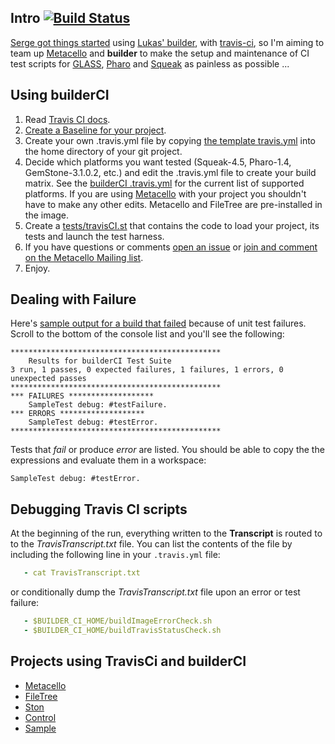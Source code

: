 ## Intro [![Build Status](https://secure.travis-ci.org/dalehenrich/builderCI.png?branch=master)](http://travis-ci.org/dalehenrich/builderCI)

[Serge got things started](https://github.com/SergeStinckwich/PlayerST) 
using [Lukas' builder](https://github.com/renggli/builder), with [travis-ci](http://travis-ci.org/), so I'm aiming
to team up [Metacello](https://github.com/dalehenrich/metacello-work) and **builder** to make the 
setup and maintenance of CI test scripts for [GLASS](http://code.google.com/p/glassdb/), [Pharo](http://www.pharo-project.org/home) 
and [Squeak](http://www.squeak.org/) as painless as possible ...

## Using builderCI

1. Read [Travis CI docs](http://about.travis-ci.org/docs/).
2. [Create a Baseline for your project](https://github.com/dalehenrich/metacello-work/blob/master/docs/GettingStartedWithGitHub.md#create-baseline).
2. Create your own .travis.yml file by copying [the template travis.yml][1] into the 
   home directory of your git project. 
3. Decide which platforms you want tested (Squeak-4.5, Pharo-1.4, GemStone-3.1.0.2, etc.) and edit the .travis.yml 
   file to create your build matrix. See the [builderCI .travis.yml][5] for the current list of supported platforms. If you 
   are using [Metacello][3] with your project you shouldn't have to make any other edits. Metacello
   and FileTree are pre-installed in the image.
3. Create a [tests/travisCI.st][2] that contains the code to load your project, its tests and launch 
   the test harness.
4. If you have questions or comments 
   [open an issue](https://github.com/dalehenrich/builderCI/issues/new) 
   or [join and comment on the Metacello Mailing list](https://groups.google.com/forum/#!forum/metacello).
4. Enjoy.

## Dealing with Failure

Here's [sample output for a build that failed][4] because of unit test failures. Scroll to
the bottom of the console list and you'll see the following:

```
***********************************************
	Results for builderCI Test Suite
3 run, 1 passes, 0 expected failures, 1 failures, 1 errors, 0 unexpected passes
***********************************************
*** FAILURES *******************
	SampleTest debug: #testFailure.
*** ERRORS *******************
	SampleTest debug: #testError.
***********************************************
```

Tests that *fail* or produce *error* are listed. You should be able to
copy the the expressions and evaluate them in a workspace:

```Smalltalk
SampleTest debug: #testError.
```

## Debugging Travis CI scripts

At the beginning of the run, everything written to the **Transcript** is routed to to the *TravisTranscript.txt* file. You can list the contents of the file by including the following line in your `.travis.yml` file:

```yml
   - cat TravisTranscript.txt
```

or conditionally dump the *TravisTranscript.txt* file upon an error or
test failure:

```yml
   - $BUILDER_CI_HOME/buildImageErrorCheck.sh
   - $BUILDER_CI_HOME/buildTravisStatusCheck.sh
```

## Projects using TravisCi and builderCI

* [Metacello](https://github.com/dalehenrich/metacello-work)
* [FileTree](https://github.com/dalehenrich/filetree)
* [Ston](https://github.com/dalehenrich/ston)
* [Control](https://github.com/frankshearar/Control)
* [Sample](https://github.com/dalehenrich/sample)

[1]: https://github.com/dalehenrich/builderCI/blob/master/templates/travis.yml
[2]: https://github.com/dalehenrich/builderCI/blob/master/templates/travisCI.st
[3]: https://github.com/dalehenrich/metacello-work/blob/master/README.md
[4]: http://travis-ci.org/#!/dalehenrich/sample/jobs/1647159
[5]: https://github.com/dalehenrich/builderCI/blob/master/.travis.yml
